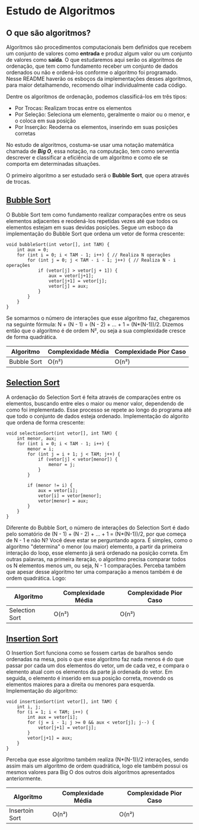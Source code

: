 # Estudo de Algoritmos

## O que são algoritmos? 
Algoritmos são procedimentos computacionais bem definidos que recebem um conjunto de valores como **entrada** e produz algum valor ou um conjunto de valores como **saída**. O que estudaremos aqui serão os algoritmos de ordenação, que tem como fundamento receber um conjunto de dados ordenados ou não e ordená-los conforme o algoritmo foi programado. Nesse README haverão os esboços da implementações desses algoritmos, para maior detalhamendo, recomendo olhar individualmente cada código. 

Dentre os algoritmos de ordenação, podemos classificá-los em três tipos:
- Por Trocas: Realizam trocas entre os elementos
- Por Seleção: Seleciona um elemento, geralmente o maior ou o menor, e o coloca em sua posição
- Por Inserção: Reoderna os elementos, inserindo em suas posições corretas

No estudo de algoritmos, costuma-se usar uma notação matemática chamada de **_Big O_**, essa notação, na computação, tem como serventia descrever e classificar a eficiência de um algoritmo e como ele se comporta em determinadas situações.

O primeiro algoritmo a ser estudado será o **Bubble Sort**, que opera através de trocas.

## [Bubble Sort](https://github.com/VictorHSLito/Estudo-de-Algoritmos/blob/main/Algoritmos/BubbleSort.c)
O Bubble Sort tem como fundamento realizar comparações entre os seus elementos adjacentes e reodená-los repetidas vezes até que todos os elementos estejam em suas devidas posições. Segue um esboço da implementação do Bubble Sort que ordena um vetor de forma crescente:
```
void bubbleSort(int vetor[], int TAM) {
    int aux = 0;
    for (int i = 0; i < TAM - 1; i++) { // Realiza N operações
        for (int j = 0; j < TAM - i - 1; j++) { // Realiza N - i operações
            if (vetor[j] > vetor[j + 1]) {
                aux = vetor[j+1];
                vetor[j+1] = vetor[j];
                vetor[j] = aux;
            }
        }
    }
}
```
Se somarmos o número de interações que esse algoritmo faz, chegaremos na seguinte fórmula: N + (N - 1) + (N - 2) + ... + 1 = (N*(N-1))/2. Dizemos então que o algoritmo é de ordem N², ou seja a sua complexidade cresce de forma quadrática. 

| Algoritmo     | Complexidade Média | Complexidade Pior Caso |
| ------------- | ------------------ | ---------------------- |
| Bubble Sort   | O(n²)              | O(n²)                  |

## [Selection Sort](https://github.com/VictorHSLito/Estudo-de-Algoritmos/blob/main/Algoritmos/SelectionSort.c)
A ordenação do Selection Sort é feita através de comparações entre os elementos, buscando entre eles o maior ou menor valor, dependendo de como foi implementado. Esse processo se repete ao longo do programa até que todo o conjunto de dados esteja ordenado. Implementação do algorito que ordena de forma crescente: 
```
void selectionSort(int vetor[], int TAM) {
    int menor, aux;
    for (int i = 0; i < TAM - 1; i++) {
        menor = i;
        for (int j = i + 1; j < TAM; j++) { 
            if (vetor[j] < vetor[menor]) {
                menor = j;
            }
        }
        
        if (menor != i) {
            aux = vetor[i];
            vetor[i] = vetor[menor];
            vetor[menor] = aux;
        }
    }
}
```
Diferente do Bubble Sort, o número de interações do Selection Sort é dado pelo somatório de (N - 1) + (N - 2) + ... + 1 = (N*(N-1))/2, por que começa de N - 1 e não N? Você deve estar se perguntando agora. É simples, como o algoritmo "determina" o menor (ou maior) elemento, a partir da primeira interação do loop, esse elemento já será ordenado na posição correta. Em outras palavras, na primeira iteração, o algoritmo precisa comparar todos os N elementos menos um, ou seja, N - 1 comparações.
Perceba também que apesar desse algoritmo ter uma comparação a menos também é de ordem quadrática. Logo:

| Algoritmo     | Complexidade Média | Complexidade Pior Caso |
| ------------- | ------------------ | ---------------------- |
| Selection Sort   | O(n²)              | O(n²)                  |

## [Insertion Sort](https://github.com/VictorHSLito/Estudo-de-Algoritmos/blob/main/Algoritmos/InsertionSort.c)
O Insertion Sort funciona como se fossem cartas de baralhos sendo ordenadas na mesa, pois o que esse algoritmo faz nada menos é do que passar por cada um dos elementos do vetor, um de cada vez, e compara o elemento atual com os elementos da parte já ordenada do vetor. Em seguida, o elemento é inserido em sua posição correta, movendo os elementos maiores para a direita ou menores para esquerda. Implementação do algoritmo: 
```
void insertionSort(int vetor[], int TAM) {
    int i, j;
    for (i = 1; i < TAM; i++) {
        int aux = vetor[i];
        for (j = i - 1; j >= 0 && aux < vetor[j]; j--) {
            vetor[j+1] = vetor[j];
        }
        vetor[j+1] = aux;
    }
}
```
Perceba que esse algoritmo também realiza (N*(N-1))/2 interações, sendo assim mais um algoritmo de ordem quadrática, logo ele também possui os mesmos valores para Big O dos outros dois algoritmos apresentados anteriormente.

| Algoritmo     | Complexidade Média | Complexidade Pior Caso |
| ------------- | ------------------ | ---------------------- |
| Insertoin Sort   | O(n²)              | O(n²)                  |